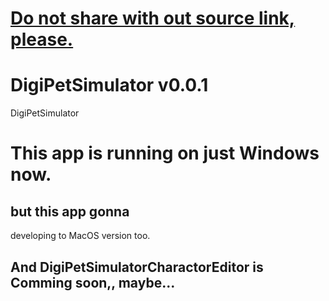 # [**Do not share with out source link, please.**](https://github.com/jjongsangg/DigiPetSimulator/edit/master/README.md)
# DigiPetSimulator v0.0.1
DigiPetSimulator

# This app is running on just Windows now.
## but this app gonna
developing to MacOS version too.

## And DigiPetSimulatorCharactorEditor is Comming soon,, maybe...
